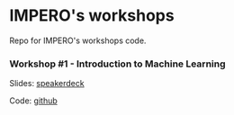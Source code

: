 # IMPERO's workshops
Repo for IMPERO's workshops code.

### Workshop #1 - Introduction to Machine Learning
Slides: [speakerdeck](https://speakerdeck.com/jacopodaeli/introduction-to-machine-learningthub)

Code: [github](https://github.com/imperodesign/workshops/tree/master/workshop-1)
